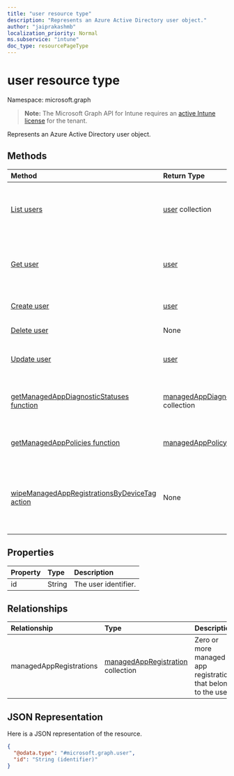 ```yaml
---
title: "user resource type"
description: "Represents an Azure Active Directory user object."
author: "jaiprakashmb"
localization_priority: Normal
ms.subservice: "intune"
doc_type: resourcePageType
---
```


# user resource type

Namespace: microsoft.graph

> **Note:** The Microsoft Graph API for Intune requires an [active Intune license](https://go.microsoft.com/fwlink/?linkid=839381) for the tenant.

Represents an Azure Active Directory user object.

## Methods
|Method|Return Type|Description|
|:---|:---|:---|
|[List users](../api/intune-mam-user-list.md)|[user](../resources/intune-mam-user.md) collection|List properties and relationships of the [user](../resources/intune-mam-user.md) objects.|
|[Get user](../api/intune-mam-user-get.md)|[user](../resources/intune-mam-user.md)|Read properties and relationships of the [user](../resources/intune-mam-user.md) object.|
|[Create user](../api/intune-mam-user-create.md)|[user](../resources/intune-mam-user.md)|Create a new [user](../resources/intune-mam-user.md) object.|
|[Delete user](../api/intune-mam-user-delete.md)|None|Deletes a [user](../resources/intune-mam-user.md).|
|[Update user](../api/intune-mam-user-update.md)|[user](../resources/intune-mam-user.md)|Update the properties of a [user](../resources/intune-mam-user.md) object.|
|[getManagedAppDiagnosticStatuses function](../api/intune-mam-user-getmanagedappdiagnosticstatuses.md)|[managedAppDiagnosticStatus](../resources/intune-mam-managedappdiagnosticstatus.md) collection|Gets diagnostics validation status for a given user.|
|[getManagedAppPolicies function](../api/intune-mam-user-getmanagedapppolicies.md)|[managedAppPolicy](../resources/intune-mam-managedapppolicy.md) collection|Gets app restrictions for a given user.|
|[wipeManagedAppRegistrationsByDeviceTag action](../api/intune-mam-user-wipemanagedappregistrationsbydevicetag.md)|None|Issues a wipe operation on an app registration with specified device tag.|

## Properties
|Property|Type|Description|
|:---|:---|:---|
|id|String|The user identifier.|

## Relationships
|Relationship|Type|Description|
|:---|:---|:---|
|managedAppRegistrations|[managedAppRegistration](../resources/intune-mam-managedappregistration.md) collection|Zero or more managed app registrations that belong to the user.|

## JSON Representation
Here is a JSON representation of the resource.
<!-- {
  "blockType": "resource",
  "keyProperty": "id",
  "@odata.type": "microsoft.graph.user"
}
-->
``` json
{
  "@odata.type": "#microsoft.graph.user",
  "id": "String (identifier)"
}
```
